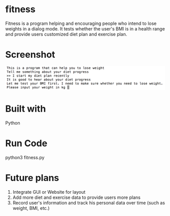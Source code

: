 # fitness
Fitness is a program helping and encouraging people who intend to lose weights in a dialog mode. It tests whether the user's BMI is in a health range and provide users customized diet plan and exercise plan. 

# Screenshot 

![screenshot](https://github.com/XTLiuuu/fitness/blob/master/screenshot.png)


# Built with 
Python 

# Run Code 
python3 fitness.py

# Future plans 
1. Integrate GUI or Website for layout 
2. Add more diet and exercise data to provide users more plans 
3. Record user's information and track his personal data over time (such as weight, BMI, etc.) 
